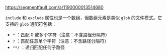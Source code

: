https://segmentfault.com/a/1190000013514680

`include` 和 `exclude` 属性也是一个数组，但数组元素是类似 `glob` 的文件模式。它支持的 `glob` 通配符包括：

- `*` ：匹配 0 或多个字符（注意：不含路径分隔符）
- `?` ：匹配任意单个字符（注意：不含路径分隔符）
- `**/` ：递归匹配任何子路径